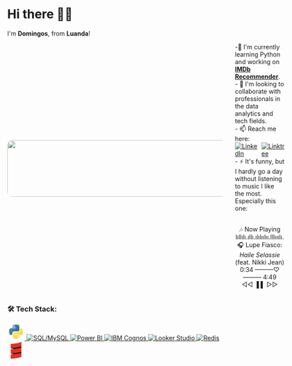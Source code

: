 # Hi there 👋🏿  
I'm **Domingos**, from **Luanda**!  

<div style="display: flex; flex-wrap: nowrap; align-items: center;">
  <img src="https://user-images.githubusercontent.com/110714056/236336102-71f81467-0e48-4e18-beb4-4ddf9d54ef6f.gif" height="130" width="600" style="border-radius: 12px; margin-right: 20px;">
  
  <div style="max-width: 550px; flex: 1;">
    -🌱 I'm currently learning Python and working on <a href="https://imdbrecommender.onrender.com/" target="_blank"><strong>IMDb Recommender</strong></a>.
      <br>
    - 👯  I'm looking to collaborate with professionals in the data analytics and tech fields.
      <br>
    - 📫 Reach me here: 
    <div style="display: inline-flex; align-items: center;">
      <a href="https://linkedin.com/in/domingosdeeulariadumba/" target="_blank">
        <img src="https://raw.githubusercontent.com/rahuldkjain/github-profile-readme-generator/master/src/images/icons/Social/linked-in-alt.svg" alt="LinkedIn" height="20" width="20" style="margin-right: 5px;" />
      </a>
      <a href="https://linktr.ee/domingosdeeulariadumba" target="_blank">
        <img src="https://seeklogo.com/images/L/linktree-logo-6FC3ADB679-seeklogo.com.png" alt="Linktree" height="20" width="20" />
      </a>
    </div>
    <br>
    - ⚡ It's funny, but I hardly go a day without listening to music I like the most. Especially this one:
      <br>
      <br>
    <p style="text-align: center;">
        🎶 Now Playing
        <br>
        lıllılı.ıllı.ılılıılıı.lllııılı.
        <br>
        🎧 Lupe Fiasco: <em>Haile Selassie</em> (feat. Nikki Jean)
        <br>
        0:34 ———♡——— 4:49
        <br>
        ◁◁          ▐  ▌          ▷▷
    </p>
  </div>
</div>

<h3 align="left">🛠️ Tech Stack:</h3>
<p align="left">
  <a href="https://www.python.org/" target="_blank" rel="noreferrer">
    <img src="https://raw.githubusercontent.com/devicons/devicon/master/icons/python/python-original.svg" alt="Python" width="40" height="40"/>
  </a>
  <a href="https://www.mysql.com/" target="_blank" rel="noreferrer">
    <img src="https://i.postimg.cc/9fgTkFd3/sqlserver-icon.png" alt="SQL/MySQL" width="40" height="40"/>
  </a>
  <a href="https://powerbi.microsoft.com/" target="_blank" rel="noreferrer">
    <img src="https://i.postimg.cc/GmQvkj9m/powerbi-icon.png" alt="Power BI" width="40" height="40"/>
  </a>
  <a href="https://www.ibm.com/products/cognos-analytics" target="_blank" rel="noreferrer">
    <img src="https://i.postimg.cc/SNc6K4h8/ibmcognos-icon.png" alt="IBM Cognos" width="40" height="30"/>
  </a>
  <a href="https://lookerstudio.google.com/" target="_blank" rel="noreferrer">
    <img src="https://i.postimg.cc/0yxpM4k4/looker-icon.png" alt="Looker Studio" width="40" height="40"/>
  </a>
  <a href="https://redis.io/" target="_blank" rel="noreferrer">
    <img src="https://i.postimg.cc/25ShTBBF/redis-icon.png" alt="Redis" width="40" height="40"/>
  </a>
  <a href="https://www.scala-lang.org/" target="_blank" rel="noreferrer">
    <img src="https://raw.githubusercontent.com/devicons/devicon/master/icons/scala/scala-original.svg" alt="Scala" width="40" height="40"/>
  </a>
</p>
